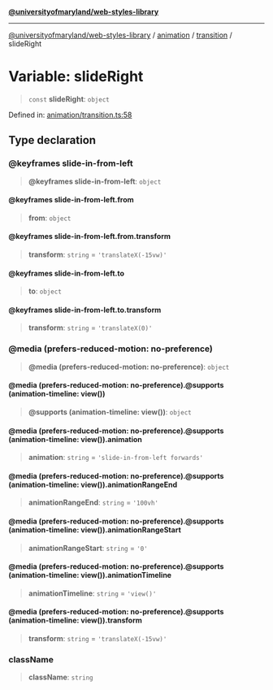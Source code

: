 [**@universityofmaryland/web-styles-library**](../../../../README.md)

***

[@universityofmaryland/web-styles-library](../../../../README.md) / [animation](../../../README.md) / [transition](../README.md) / slideRight

# Variable: slideRight

> `const` **slideRight**: `object`

Defined in: [animation/transition.ts:58](https://github.com/UMD-Digital/design-system/blob/7fa144f196ef5f0ef2b372670136735f5a5c9236/packages/styles/source/animation/transition.ts#L58)

## Type declaration

### @keyframes slide-in-from-left

> **@keyframes slide-in-from-left**: `object`

#### @keyframes slide-in-from-left.from

> **from**: `object`

#### @keyframes slide-in-from-left.from.transform

> **transform**: `string` = `'translateX(-15vw)'`

#### @keyframes slide-in-from-left.to

> **to**: `object`

#### @keyframes slide-in-from-left.to.transform

> **transform**: `string` = `'translateX(0)'`

### @media (prefers-reduced-motion: no-preference)

> **@media (prefers-reduced-motion: no-preference)**: `object`

#### @media (prefers-reduced-motion: no-preference).@supports (animation-timeline: view())

> **@supports (animation-timeline: view())**: `object`

#### @media (prefers-reduced-motion: no-preference).@supports (animation-timeline: view()).animation

> **animation**: `string` = `'slide-in-from-left forwards'`

#### @media (prefers-reduced-motion: no-preference).@supports (animation-timeline: view()).animationRangeEnd

> **animationRangeEnd**: `string` = `'100vh'`

#### @media (prefers-reduced-motion: no-preference).@supports (animation-timeline: view()).animationRangeStart

> **animationRangeStart**: `string` = `'0'`

#### @media (prefers-reduced-motion: no-preference).@supports (animation-timeline: view()).animationTimeline

> **animationTimeline**: `string` = `'view()'`

#### @media (prefers-reduced-motion: no-preference).@supports (animation-timeline: view()).transform

> **transform**: `string` = `'translateX(-15vw)'`

### className

> **className**: `string`
